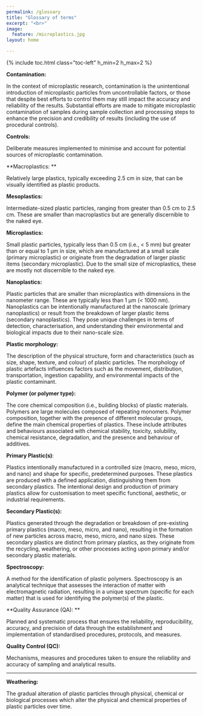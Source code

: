 ```yaml
---
permalink: /glossary
title: "Glossary of terms"
excerpt: "<br>"
image:
  feature: /microplastics.jpg
layout: home

---
```

{% include toc.html class="toc-left" h_min=2 h_max=2 %}

**Contamination:**


  In the context of microplastic research, contamination is the unintentional introduction of microplastic particles from uncontrollable factors, or those that despite best efforts to control them may still impact the accuracy and reliability of the results. Substantial efforts are made to mitigate microplastic contamination of samples during sample collection and processing steps to enhance the precision and credibility of results (including the use of procedural controls).

 

**Controls:**


  Deliberate measures implemented to minimise and account for potential sources of microplastic contamination.

 

**Macroplastics: **


  Relatively large plastics, typically exceeding 2.5 cm in size, that can be visually identified as plastic products. 

            

**Mesoplastics:**


  Intermediate-sized plastic particles, ranging from greater than 0.5 cm to 2.5 cm. These are smaller than macroplastics but are generally discernible to the naked eye.

 

**Microplastics:**


  Small plastic particles, typically less than 0.5 cm (i.e., &lt; 5 mm) but greater than or equal to 1 μm in size, which are manufactured at a small scale (primary microplastic) or originate from the degradation of larger plastic items (secondary microplastic). Due to the small size of microplastics, these are mostly not discernible to the naked eye.

 

**Nanoplastics:**


  Plastic particles that are smaller than microplastics with dimensions in the nanometer range. These are typically less than 1 μm (&lt; 1000 nm). Nanoplastics can be intentionally manufactured at the nanoscale (primary nanoplastics) or result from the breakdown of larger plastic items (secondary nanoplastics). They pose unique challenges in terms of detection, characterisation, and understanding their environmental and biological impacts due to their nano-scale size.

 

**Plastic morphology:**


  The description of the physical structure, form and characteristics (such as size, shape, texture, and colour) of plastic particles. The morphology of plastic artefacts influences factors such as the movement, distribution, transportation, ingestion capability, and environmental impacts of the plastic contaminant.

 

**Polymer (or polymer type):**


  The core chemical composition (i.e., building blocks) of plastic materials. Polymers are large molecules composed of repeating monomers. Polymer composition, together with the presence of different molecular groups, define the main chemical properties of plastics. These include attributes and behaviours associated with chemical stability, toxicity, solubility, chemical resistance, degradation, and the presence and behaviour of additives. 


     

**Primary Plastic(s)**:


  Plastics intentionally manufactured in a controlled size (macro, meso, micro, and nano) and shape for specific, predetermined purposes. These plastics are produced with a defined application, distinguishing them from secondary plastics. The intentional design and production of primary plastics allow for customisation to meet specific functional, aesthetic, or industrial requirements.

 

**Secondary Plastic(s):**


  Plastics generated through the degradation or breakdown of pre-existing primary plastics (macro, meso, micro, and nano), resulting in the formation of new particles across macro, meso, micro, and nano sizes. These secondary plastics are distinct from primary plastics, as they originate from the recycling, weathering, or other processes acting upon primary and/or secondary plastic materials.

 

**Spectroscopy:**


  A method for the identification of plastic polymers. Spectroscopy is an analytical technique that assesses the interaction of matter with electromagnetic radiation, resulting in a unique spectrum (specific for each matter) that is used for identifying the polymer(s) of the plastic. 

 

**Quality Assurance (QA): **


  Planned and systematic process that ensures the reliability, reproducibility, accuracy, and precision of data through the establishment and implementation of standardised procedures, protocols, and measures.

 

**Quality Control (QC):**


  Mechanisms, measures and procedures taken to ensure the reliability and accuracy of sampling and analytical results.

** **

**Weathering:**


  The gradual alteration of plastic particles through physical, chemical or biological processes which alter the physical and chemical properties of plastic particles over time.
